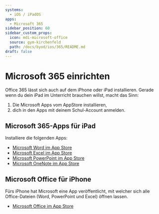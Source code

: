 ```yaml
---
systems:
  - iOS / iPadOS
apps:
  - Microsoft 365
sidebar_position: 60
sidebar_custom_props:
  icon: mdi-microsoft-office
  source: gym-kirchenfeld
  path: /docs/byod/ios/365/README.md
draft: false
---
```


# Microsoft 365 einrichten



Office 365 lässt sich auch auf dem iPhone oder iPad installieren. Gerade wenn du dein iPad im Unterricht brauchen willst, macht das Sinn:

1. Die Microsoft Apps vom AppStore installieren,
2. dich in den Apps mit deinem Schul-Account anmelden.

## Microsoft 365-Apps für iPad

Installiere die folgenden Apps:

- [Microsoft Word im App Store][1]
- [Microsoft Excel im App Store][2]
- [Microsoft PowerPoint im App Store][3]
- [Microsoft OneNote im App Store][4]

## Microsoft Office für iPhone

Fürs iPhone hat Microsoft eine App veröffentlicht, mit welcher sich alle Office-Dateien (Word, PowerPoint und Excel) öffnen lassen.

- [Microsoft Office im App Store][5]

[1]: https://apps.apple.com/ch/app/microsoft-word/id586447913
[2]: https://apps.apple.com/ch/app/microsoft-excel/id586683407
[3]: https://apps.apple.com/ch/app/microsoft-powerpoint/id586449534
[4]: https://apps.apple.com/ch/app/microsoft-onenote/id410395246
[5]: https://apps.apple.com/ch/app/microsoft-office/id541164041
